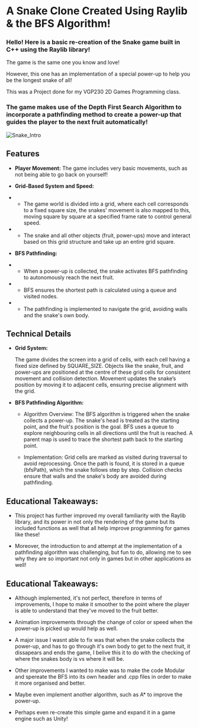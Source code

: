 # A Snake Clone Created Using Raylib & the BFS Algorithm!
### Hello! Here is a basic re-creation of the Snake game built in C++ using the Raylib library!

The game is the same one you know and love!

However, this one has an implementation of a special power-up to help you be the longest snake of all!

This was a Project done for my VGP230 2D Games Programming class.

### The game makes use of the Depth First Search Algorithm to incorporate a pathfinding method to create a power-up that guides the player to the next fruit automatically!

![Snake_Intro](https://github.com/user-attachments/assets/12fb0ce5-6b1a-48ef-89ea-d45f66537719)


 ## **Features**

  - **Player Movement:** The game includes very basic movements, such as not being able to go back on yourself!

  - **Grid-Based System and Speed:**
  - - The game world is divided into a grid, where each cell corresponds to a fixed square size, the snakes' movement is also mapped to this, moving square by square at a specified frame rate to control general speed.
  - - The snake and all other objects (fruit, power-ups) move and interact based on this grid structure and take up an entire grid square.

  - **BFS Pathfinding:**
  - - When a power-up is collected, the snake activates BFS pathfinding to autonomously reach the next fruit.
  - - BFS ensures the shortest path is calculated using a queue and visited nodes.
  - - The pathfinding is implemented to navigate the grid, avoiding walls and the snake's own body.
   
 ## Technical Details
- **Grid System:**

   The game divides the screen into a grid of cells, with each cell having a fixed size defined by SQUARE_SIZE.
   Objects like the snake, fruit, and power-ups are positioned at the centre of these grid cells for consistent movement and collision detection.
   Movement updates the snake’s position by moving it to adjacent cells, ensuring precise alignment with the grid.

- **BFS Pathfinding Algorithm:**

    - Algorithm Overview:
        The BFS algorithm is triggered when the snake collects a power-up.
        The snake's head is treated as the starting point, and the fruit's position is the goal.
        BFS uses a queue to explore neighbouring cells in all directions until the fruit is reached.
        A parent map is used to trace the shortest path back to the starting point.

    - Implementation:
        Grid cells are marked as visited during traversal to avoid reprocessing.
        Once the path is found, it is stored in a queue (bfsPath), which the snake follows step by step.
        Collision checks ensure that walls and the snake's body are avoided during pathfinding.

## Educational Takeaways:
- This project has further improved my overall familiarity with the Raylib library, and its power in not only the rendering of the game but its included functions as well that all help improve programming for games like these!

- Moreover, the introduction to and attempt at the implementation of a pathfinding algorithm was challenging, but fun to do, allowing me to see why they are so important not only in games but in other applications as well!

## Educational Takeaways:
- Although implemented, it's not perfect, therefore in terms of improvements, I hope to make it smoother to the point where the player is able to understand that they've moved to the fruit better.

- Animation improvements through the change of color or speed when the power-up is picked up would help as well.

- A major issue I wasnt able to fix was that when the snake collects the power-up, and has to go through it's own body to get to the next fruit, it dissapears and ends the game, I belive this it to do with the checking of where the snakes body is vs where it will be.

- Other improvements I wanted to make was to make the code Modular and spereate the BFS into its own header and .cpp files in order to make it more organised and better.

- Maybe even implement another algorithm, such as A* to improve the power-up. 

- Perhaps even re-create this simple game and expand it in a game engine such as Unity! 
